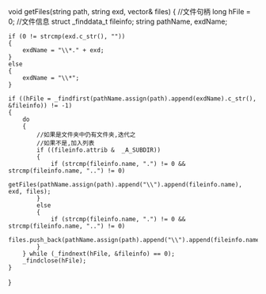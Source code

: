 





void getFiles(string path, string exd, vector<string>& files)
{
	//文件句柄
	long   hFile = 0;
	//文件信息
	struct _finddata_t fileinfo;
	string pathName, exdName;

	if (0 != strcmp(exd.c_str(), ""))
	{
		exdName = "\\*." + exd;
	}
	else
	{
		exdName = "\\*";
	}

	if ((hFile = _findfirst(pathName.assign(path).append(exdName).c_str(), &fileinfo)) != -1)
	{
		do
		{
			//如果是文件夹中仍有文件夹,迭代之
			//如果不是,加入列表
			if ((fileinfo.attrib &  _A_SUBDIR))
			{
				if (strcmp(fileinfo.name, ".") != 0 && strcmp(fileinfo.name, "..") != 0)
					getFiles(pathName.assign(path).append("\\").append(fileinfo.name), exd, files);
			}
			else
			{
				if (strcmp(fileinfo.name, ".") != 0 && strcmp(fileinfo.name, "..") != 0)
					files.push_back(pathName.assign(path).append("\\").append(fileinfo.name));
			}
		} while (_findnext(hFile, &fileinfo) == 0);
		_findclose(hFile);
	}
}
